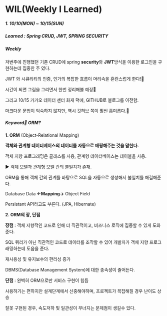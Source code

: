 # WIL(Weekly I Learned)
##### 1. 10/10(MON) ~ 10/15(SUN)
##### Learned : Spring CRUD, JWT, SPRING SECURITY
##### Weekly 
저번주에 진행했던 기존 CRUD에 spring **security**와 **JWT**방식을 이용한 로그인을 구현하는데 집중한 주 였다.

JWT 와 시큐리티의 인증, 인가의 복잡한 흐름이 머리속을 혼란스럽게 한다!🥶

시간이 되면 그림을 그리면서 한번 정리해볼 예정🧐

그리고 10/15 카카오 데이터 센터 화재 덕에, GITHUB로 블로그를 이전함.

마크다운 문법이 익숙하지 않지만, 역시 깃허브 쪽이 훨씬 흥미롭다.🔮
##### Keyword🔑 ORM?

**1. ORM**
(Object-Relational Mapping)

**객체와 관계형 데이터베이스의 데이터를 자동으로 매핑해주는 것을 말한다.**

객체 지향 프로그래밍은 클래스를 사용, 관계형 데이터베이스는 테이블을 사용.

▶️ 객체 모델과 관계형 모델 간의 불일치가 존재.

ORM을 통해 객체 간의 관계를 바탕으로 SQL을 자동으로 생성해서 불일치를 해결해준다.

Database Data **<-Mapping->** Object Field

Persistant API라고도 부른다. (JPA, Hibernate)

**2. ORM의 장, 단점**

**장점** : 객체 지향적인 코드로 인해 더 직관적이고, 비즈니스 로직에 집중할 수 있게 도와준다. 

SQL 쿼리가 아닌 직관적인 코드로 데이터를 조작할 수 있어 개발자가 객체 지향 프로그래밍하는데 도움을 준다. 

재사용성 및 유지보수의 편리성 증가

DBMS(Database Management System)에 대한 종속성이 줄어든다.

**단점** : 완벽히 ORM으로만 서비스 구현이 힘듬

사용하기는 편하지만 설계단계에서 신중해야하며, 프로젝트가 복잡해질 경우 난이도 상승

잘못 구현된 경우, 속도저하 및 일관성이 무너지는 문제점이 생길수 있다. 
